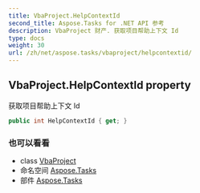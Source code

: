 ```yaml
---
title: VbaProject.HelpContextId
second_title: Aspose.Tasks for .NET API 参考
description: VbaProject 财产. 获取项目帮助上下文 Id
type: docs
weight: 30
url: /zh/net/aspose.tasks/vbaproject/helpcontextid/
---
```

## VbaProject.HelpContextId property

获取项目帮助上下文 Id

```csharp
public int HelpContextId { get; }
```

### 也可以看看

* class [VbaProject](../)
* 命名空间 [Aspose.Tasks](../../vbaproject/)
* 部件 [Aspose.Tasks](../../../)


